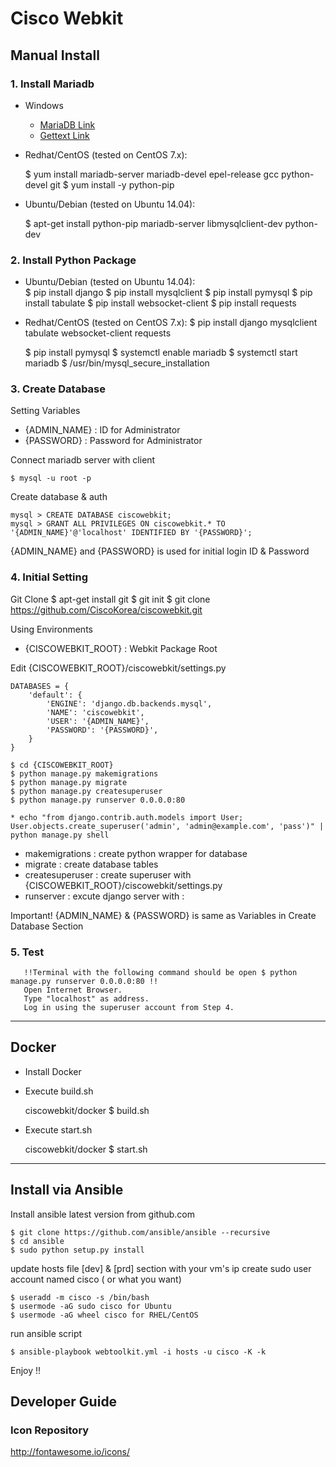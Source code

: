 
# Cisco Webkit

## Manual Install

### 1. Install Mariadb

* Windows
	
    * [MariaDB Link](https://downloads.mariadb.org/interstitial/mariadb-10.1.14/winx64-packages/mariadb-10.1.14-winx64.msi/from/http%3A//ftp.utexas.edu/mariadb/)
    * [Gettext Link](https://mlocati.github.io/articles/gettext-iconv-windows.html)


* Redhat/CentOS (tested on CentOS 7.x):
	
	$ yum install mariadb-server mariadb-devel epel-release gcc python-devel git
	$ yum install -y python-pip

* Ubuntu/Debian (tested on Ubuntu 14.04): 

	$ apt-get install python-pip mariadb-server libmysqlclient-dev python-dev

### 2. Install Python Package 
* Ubuntu/Debian (tested on Ubuntu 14.04): 	
	$ pip install django
	$ pip install mysqlclient
	$ pip install pymysql
	$ pip install tabulate
	$ pip install websocket-client
	$ pip install requests 
	
* Redhat/CentOS (tested on CentOS 7.x):
	$ pip install django mysqlclient tabulate websocket-client requests
	
	$ pip install pymysql
	$ systemctl enable mariadb
	$ systemctl start mariadb
	$ /usr/bin/mysql_secure_installation

### 3. Create Database

Setting Variables
* {ADMIN_NAME} : ID for Administrator
* {PASSWORD} : Password for Administrator

Connect mariadb server with client

	$ mysql -u root -p

Create database & auth

	mysql > CREATE DATABASE ciscowebkit;
	mysql > GRANT ALL PRIVILEGES ON ciscowebkit.* TO '{ADMIN_NAME}'@'localhost' IDENTIFIED BY '{PASSWORD}';
	
{ADMIN_NAME} and {PASSWORD} is used for initial login ID & Password

### 4. Initial Setting
Git Clone 
        $ apt-get install git
        $ git init
        $ git clone https://github.com/CiscoKorea/ciscowebkit.git

Using Environments
* {CISCOWEBKIT_ROOT} : Webkit Package Root

Edit {CISCOWEBKIT_ROOT}/ciscowebkit/settings.py


	DATABASES = {
		'default': {
			'ENGINE': 'django.db.backends.mysql',
			'NAME': 'ciscowebkit',
			'USER': '{ADMIN_NAME}',
			'PASSWORD': '{PASSWORD}',
		}
	}

	$ cd {CISCOWEBKIT_ROOT}
	$ python manage.py makemigrations
	$ python manage.py migrate
	$ python manage.py createsuperuser
	$ python manage.py runserver 0.0.0.0:80

	* echo "from django.contrib.auth.models import User; User.objects.create_superuser('admin', 'admin@example.com', 'pass')" | python manage.py shell

* makemigrations : create python wrapper for database
* migrate : create database tables
* createsuperuser : create superuser with {CISCOWEBKIT_ROOT}/ciscowebkit/settings.py
* runserver : excute django server with <Accept Address>:<Listening Port>

Important! {ADMIN_NAME} & {PASSWORD} is same as Variables in Create Database Section

### 5. Test 
       !!Terminal with the following command should be open $ python manage.py runserver 0.0.0.0:80 !!
       Open Internet Browser. 
       Type "localhost" as address.
       Log in using the superuser account from Step 4. 
________________________________________________________________________________________

## Docker

* Install Docker
* Execute build.sh

	ciscowebkit/docker $ build.sh

* Execute start.sh

	ciscowebkit/docker $ start.sh

________________________________________________________________________________________

## Install via Ansible

Install ansible latest version from github.com

	$ git clone https://github.com/ansible/ansible --recursive 
	$ cd ansible 
	$ sudo python setup.py install 

update hosts file [dev] & [prd] section with your vm's ip 
create sudo user account named cisco ( or what you want) 

	$ useradd -m cisco -s /bin/bash 
	$ usermode -aG sudo cisco for Ubuntu 
	$ usermode -aG wheel cisco for RHEL/CentOS


run ansible script 

	$ ansible-playbook webtoolkit.yml -i hosts -u cisco -K -k 

Enjoy !!


## Developer Guide

### Icon Repository
http://fontawesome.io/icons/
